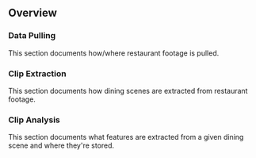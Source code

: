 ## Overview


### Data Pulling
This section documents how/where restaurant footage is pulled.


### Clip Extraction
This section documents how dining scenes are extracted from restaurant footage.


### Clip Analysis
This section documents what features are extracted from a given dining scene and where they're stored.